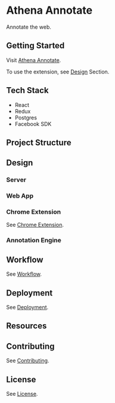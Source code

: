 # Athena Annotate

Annotate the web.

## Getting Started

Visit [Athena Annotate](https://athena-annotate.herokuapp.com/).

To use the extension, see [Design](#chrome-extension) Section.

## Tech Stack

* React
* Redux
* Postgres
* Facebook SDK

## Project Structure

## Design

### Server

### Web App

### Chrome Extension 
See [Chrome Extension](docs/CHROME_EXTENSION.md).

### Annotation Engine


## Workflow
See [Workflow](docs/WORKFLOW.md).

## Deployment
See [Deployment](docs/DEPLOYMENT.md).

## Resources

## Contributing
See [Contributing](docs/CONTRIBUTING.md).

## License
See [License](docs/LICENSE.md).

